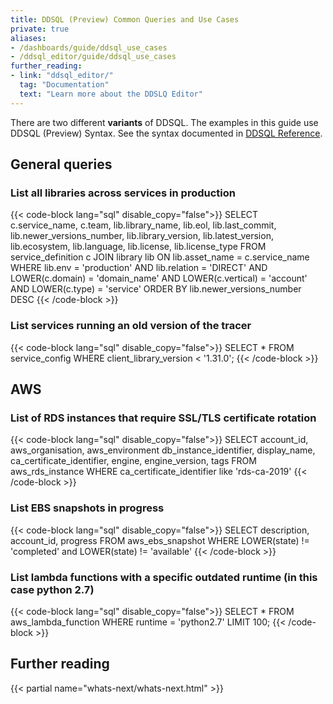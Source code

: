 ```yaml
---
title: DDSQL (Preview) Common Queries and Use Cases
private: true
aliases:
- /dashboards/guide/ddsql_use_cases
- /ddsql_editor/guide/ddsql_use_cases
further_reading:
- link: "ddsql_editor/"
  tag: "Documentation"
  text: "Learn more about the DDSLQ Editor"
---
```


<div class="alert alert-warning">
  There are two different <strong>variants</strong> of DDSQL. The examples in this guide use DDSQL (Preview) Syntax. See the syntax documented in <a href="/ddsql_reference/">DDSQL Reference</a>.
</div>

## General queries
### List all libraries across services in production

{{< code-block lang="sql" disable_copy="false">}}
SELECT
    c.service_name,
    c.team,
    lib.library_name,
    lib.eol,
    lib.last_commit,
    lib.newer_versions_number,
    lib.library_version,
    lib.latest_version,
    lib.ecosystem,
    lib.language,
    lib.license,
    lib.license_type
FROM service_definition c
JOIN library lib ON lib.asset_name = c.service_name
WHERE
    lib.env = 'production'
    AND lib.relation = 'DIRECT'
    AND LOWER(c.domain) = 'domain_name'
    AND LOWER(c.vertical) = 'account'
    AND LOWER(c.type) = 'service'
ORDER BY lib.newer_versions_number DESC
{{< /code-block >}}

### List services running an old version of the tracer

{{< code-block lang="sql" disable_copy="false">}}
SELECT *
FROM service_config
WHERE client_library_version < '1.31.0';
{{< /code-block >}}

## AWS

### List of RDS instances that require SSL/TLS certificate rotation

{{< code-block lang="sql" disable_copy="false">}}
SELECT account_id,
  aws_organisation,
  aws_environment db_instance_identifier,
  display_name,
  ca_certificate_identifier,
  engine,
  engine_version,
  tags
FROM aws_rds_instance
WHERE ca_certificate_identifier like 'rds-ca-2019'
{{< /code-block >}}

### List EBS snapshots in progress

{{< code-block lang="sql" disable_copy="false">}}
SELECT description,
  account_id,
  progress
FROM aws_ebs_snapshot
WHERE LOWER(state) != 'completed'
  and LOWER(state) != 'available'
{{< /code-block >}}

### List lambda functions with a specific outdated runtime (in this case python 2.7)

{{< code-block lang="sql" disable_copy="false">}}
SELECT *
FROM aws_lambda_function
WHERE runtime = 'python2.7'
LIMIT 100;
{{< /code-block >}}

## Further reading

{{< partial name="whats-next/whats-next.html" >}}
